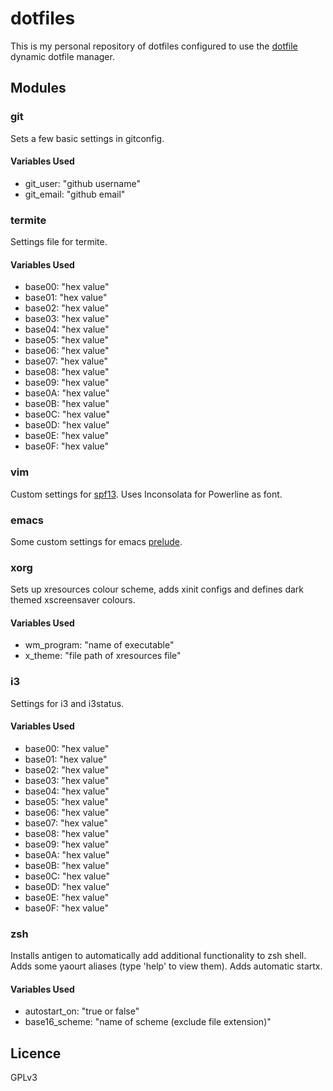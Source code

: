 # dotfiles
This is my personal repository of dotfiles configured to use the
[dotfile](https://github.com/kelseyjudson/dotfile) dynamic dotfile manager.

## Modules
### git
Sets a few basic settings in gitconfig.
#### Variables Used
* git_user: "github username"
* git_email: "github email"

### termite
Settings file for termite.
#### Variables Used
* base00: "hex value"
* base01: "hex value"
* base02: "hex value"
* base03: "hex value"
* base04: "hex value"
* base05: "hex value"
* base06: "hex value"
* base07: "hex value"
* base08: "hex value"
* base09: "hex value"
* base0A: "hex value"
* base0B: "hex value"
* base0C: "hex value"
* base0D: "hex value"
* base0E: "hex value"
* base0F: "hex value"

### vim
Custom settings for [spf13](http://vim.spf13.com/). Uses Inconsolata for Powerline as font.

### emacs
Some custom settings for emacs [prelude](https://github.com/bbatsov/prelude).

### xorg
Sets up xresources colour scheme, adds xinit configs and defines dark themed xscreensaver colours.
#### Variables Used
* wm_program: "name of executable"
* x_theme: "file path of xresources file"

### i3
Settings for i3 and i3status.
#### Variables Used
* base00: "hex value"
* base01: "hex value"
* base02: "hex value"
* base03: "hex value"
* base04: "hex value"
* base05: "hex value"
* base06: "hex value"
* base07: "hex value"
* base08: "hex value"
* base09: "hex value"
* base0A: "hex value"
* base0B: "hex value"
* base0C: "hex value"
* base0D: "hex value"
* base0E: "hex value"
* base0F: "hex value"

### zsh
Installs antigen to automatically add additional functionality to zsh shell. Adds some yaourt aliases (type 'help' to view them). Adds automatic startx.
#### Variables Used
* autostart_on: "true or false"
* base16_scheme: "name of scheme (exclude file extension)"

## Licence
GPLv3
